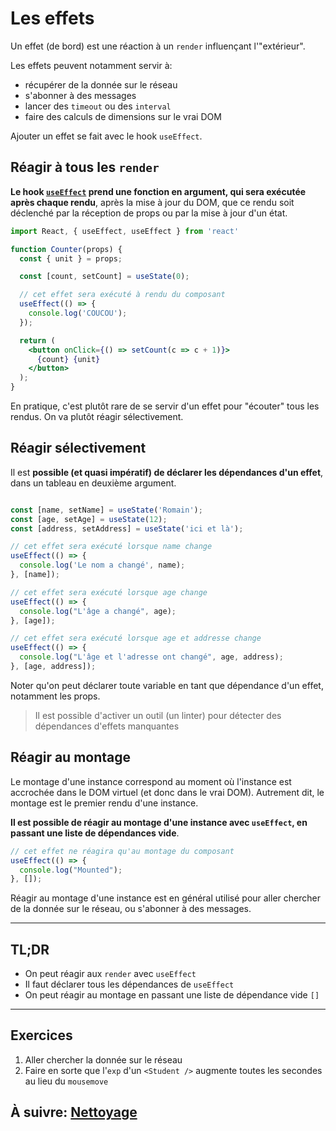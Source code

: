 # Les effets

Un effet (de bord) est une réaction à un `render` influençant l'"extérieur".

Les effets peuvent notamment servir à:
- récupérer de la donnée sur le réseau
- s'abonner à des messages
- lancer des `timeout` ou des `interval`
- faire des calculs de dimensions sur le vrai DOM

Ajouter un effet se fait avec le hook `useEffect`.

## Réagir à tous les `render`

**Le hook [`useEffect`](https://fr.reactjs.org/docs/hooks-reference.html#useeffect) prend une fonction en argument, qui sera exécutée après chaque rendu**, après la mise à jour du DOM, que ce rendu soit déclenché par la réception de props ou par la mise à jour d'un état.

```jsx
import React, { useEffect, useEffect } from 'react'

function Counter(props) {
  const { unit } = props;

  const [count, setCount] = useState(0);

  // cet effet sera exécuté à rendu du composant
  useEffect(() => {
    console.log('COUCOU');
  });

  return (
    <button onClick={() => setCount(c => c + 1)}>
      {count} {unit}
    </button>
  );
}
```

En pratique, c'est plutôt rare de se servir d'un effet pour "écouter" tous les rendus. On va plutôt réagir sélectivement.

## Réagir sélectivement

Il est **possible (et quasi impératif) de déclarer les dépendances d'un effet**, dans un tableau en deuxième argument.

```jsx

const [name, setName] = useState('Romain');
const [age, setAge] = useState(12);
const [address, setAddress] = useState('ici et là');

// cet effet sera exécuté lorsque name change
useEffect(() => {
  console.log('Le nom a changé', name);
}, [name]);

// cet effet sera exécuté lorsque age change
useEffect(() => {
  console.log("L'âge a changé", age);
}, [age]);

// cet effet sera exécuté lorsque age et addresse change
useEffect(() => {
  console.log("L'âge et l'adresse ont changé", age, address);
}, [age, address]);
```

Noter qu'on peut déclarer toute variable en tant que dépendance d'un effet, notamment les props.

> Il est possible d'activer un outil (un linter) pour détecter des dépendances d'effets manquantes

## Réagir au montage

Le montage d'une instance correspond au moment où l'instance est accrochée dans le DOM virtuel (et donc dans le vrai DOM). Autrement dit, le montage est le premier rendu d'une instance.

**Il est possible de réagir au montage d'une instance avec `useEffect`, en passant une liste de dépendances vide**.

```jsx
// cet effet ne réagira qu'au montage du composant
useEffect(() => {
  console.log("Mounted");
}, []);
```

Réagir au montage d'une instance est en général utilisé pour aller chercher de la donnée sur le réseau, ou s'abonner à des messages.

---

## TL;DR

- On peut réagir aux `render` avec `useEffect`
- Il faut déclarer tous les dépendances de `useEffect`
- On peut réagir au montage en passant une liste de dépendance vide `[]`

---

## Exercices

1. Aller chercher la donnée sur le réseau
2. Faire en sorte que l'`exp` d'un `<Student />` augmente toutes les secondes au lieu du `mousemove`

## À suivre: [Nettoyage](./2_cleanup.md)
